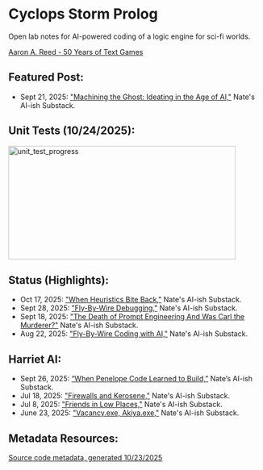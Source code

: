 # Cyclops Storm Prolog
Open lab notes for AI-powered coding of a logic engine for sci-fi worlds.

[Aaron A. Reed - 50 Years of Text Games](https://if50.textories.com/portal/posters.html)

## Featured Post:
- Sept 21, 2025: ["Machining the Ghost: Ideating in the Age of AI,"](https://natecombs.substack.com/p/machining-the-ghost-ideating-in-the
) Nate's AI-ish Substack.

## Unit Tests (10/24/2025):
<img width="450" height="225" alt="unit_test_progress" src="https://github.com/user-attachments/assets/1c22bcfa-1047-40b6-bf8b-f726253754c1" />

## Status (Highlights):

- Oct 17, 2025: ["When Heuristics Bite Back,"](https://natecombs.substack.com/p/when-heuristics-bite-back) Nate's AI-ish Substack.
- Sept 28, 2025: ["Fly-By-Wire Debugging,"](https://natecombs.substack.com/p/fly-by-wire-debugging) Nate's AI-ish Substack.
- Sept 18, 2025: ["The Death of Prompt Engineering And Was Carl the Murderer?"](https://natecombs.substack.com/p/the-death-of-prompt-engineering-and) Nate's AI-ish Substack.
- Aug 22, 2025: ["Fly-By-Wire Coding with AI,"](https://natecombs.substack.com/p/fly-by-wire-coding-with-ai) Nate's AI-ish Substack.


## Harriet AI:

- Sept 26, 2025: [“When Penelope Code Learned to Build,”](https://natecombs.substack.com/p/when-penelope-code-learned-to-build) Nate’s AI-ish Substack.
- Jul 18, 2025: ["Firewalls and Kerosene,"](https://natecombs.substack.com/p/firewalls-and-kerosene) Nate's AI-ish Substack.
- Jul 8, 2025: ["Friends in Low Places,"](https://natecombs.substack.com/p/friends-in-low-places) Nate's AI-ish Substack.
- June 23, 2025: ["Vacancy.exe, Akiya.exe,"](https://natecombs.substack.com/p/friends-in-low-places) Nate's AI-ish Substack. 

## Metadata Resources:
[Source code metadata, generated 10/23/2025](kb-codepack.yaml)

